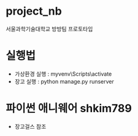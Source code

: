 # project_nb
서울과학기술대학교 방방팀 프로토타입

# 실행법
+ 가상환경 실행 : myvenv\Scripts\activate
+ 장고 실행 : python manage.py runserver

# 파이썬 애니웨어 shkim789
+ 장고걸스 참조
